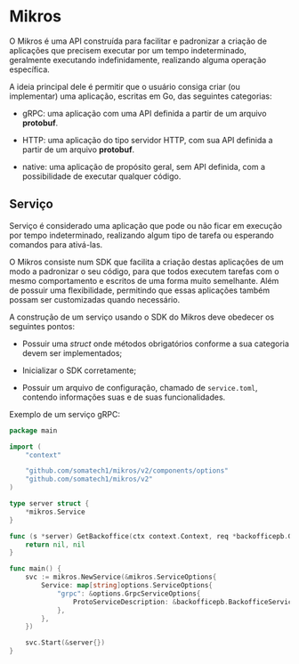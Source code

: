 # Mikros

O Mikros é uma API construída para facilitar e padronizar a criação de aplicações
que precisem executar por um tempo indeterminado, geralmente executando indefinidamente,
realizando alguma operação específica.

A ideia principal dele é permitir que o usuário consiga criar (ou implementar) uma
aplicação, escritas em Go, das seguintes categorias:

* gRPC: uma aplicação com uma API definida a partir de um arquivo **protobuf**.

* HTTP: uma aplicação do tipo servidor HTTP, com sua API definida a partir de um
arquivo **protobuf**.

* native: uma aplicação de propósito geral, sem API definida, com a possibilidade
de executar qualquer código.

## Serviço

Serviço é considerado uma aplicação que pode ou não ficar em execução por tempo
indeterminado, realizando algum tipo de tarefa ou esperando comandos para ativá-las.

O Mikros consiste num SDK que facilita a criação destas aplicações de um
modo a padronizar o seu código, para que todos executem tarefas com o mesmo
comportamento e escritos de uma forma muito semelhante. Além de possuir uma
flexibilidade, permitindo que essas aplicações também possam ser customizadas
quando necessário.

A construção de um serviço usando o SDK do Mikros deve obedecer os seguintes
pontos:

* Possuir uma _struct_ onde métodos obrigatórios conforme a sua categoria devem ser implementados;

* Inicializar o SDK corretamente;

* Possuir um arquivo de configuração, chamado de `service.toml`, contendo informações suas e de suas funcionalidades.

Exemplo de um serviço gRPC:

```go
package main

import (
	"context"

	"github.com/somatech1/mikros/v2/components/options"
	"github.com/somatech1/mikros/v2"
)

type server struct {
	*mikros.Service
}

func (s *server) GetBackoffice(ctx context.Context, req *backofficepb.GetBackofficeRequest) (*backofficepb.GetBackofficeResponse, error) {
	return nil, nil
}

func main() {
	svc := mikros.NewService(&mikros.ServiceOptions{
		Service: map[string]options.ServiceOptions{
			"grpc": &options.GrpcServiceOptions{
				ProtoServiceDescription: &backofficepb.BackofficeService_ServiceDesc,
			},
		},
	})

	svc.Start(&server{})
}